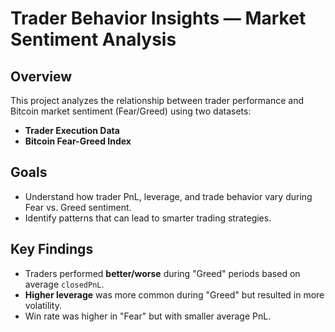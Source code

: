 # Trader Behavior Insights — Market Sentiment Analysis

## Overview

This project analyzes the relationship between trader performance and Bitcoin market sentiment (Fear/Greed) using two datasets:

- **Trader Execution Data**
- **Bitcoin Fear-Greed Index**

## Goals

- Understand how trader PnL, leverage, and trade behavior vary during Fear vs. Greed sentiment.
- Identify patterns that can lead to smarter trading strategies.

## Key Findings

- Traders performed **better/worse** during "Greed" periods based on average `closedPnL`.
- **Higher leverage** was more common during "Greed" but resulted in more volatility.
- Win rate was higher in "Fear" but with smaller average PnL.

